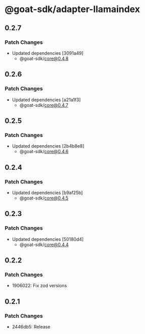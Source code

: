 # @goat-sdk/adapter-llamaindex

## 0.2.7

### Patch Changes

- Updated dependencies [3091a49]
  - @goat-sdk/core@0.4.8

## 0.2.6

### Patch Changes

- Updated dependencies [a21a1f3]
  - @goat-sdk/core@0.4.7

## 0.2.5

### Patch Changes

- Updated dependencies [2b4b8e8]
  - @goat-sdk/core@0.4.6

## 0.2.4

### Patch Changes

- Updated dependencies [b9af25b]
  - @goat-sdk/core@0.4.5

## 0.2.3

### Patch Changes

- Updated dependencies [50180d4]
  - @goat-sdk/core@0.4.4

## 0.2.2

### Patch Changes

- 1906022: Fix zod versions

## 0.2.1

### Patch Changes

- 2446db5: Release
